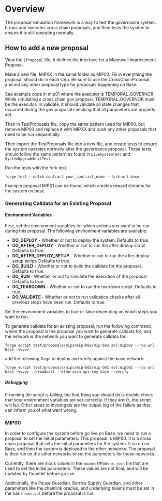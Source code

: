# Overview
The proposal simulation framework is a way to test the governance system. It runs and executes cross chain proposals, and then tests the system to ensure it is still operating normally.

## How to add a new proposal

View the `IProposal` file, it defines the interface for a Moonwell Improvement Proposal.

Make a new file, MIPXX in the same folder as MIP00. Fill in everything the proposal should do in each step. Be sure to use the CrossChainProposal and not any other proposal type for proposals happening on Base.

See example code in mip01 where the executor is TEMPORAL_GOVERNOR. While simulating a cross chain gov proposal, TEMPORAL_GOVERNOR must be the executor. In validate, it should validate all state changes that occurred during the gov proposal checking that all parameters are properly set.

Then in TestProposals file, copy the same pattern used for MIP00, but remove MIP00 and replace it with MIPXX and push any other proposals that need to be run sequentially.

Then import the TestProposals file into a new file, and create tests to ensure the system operates normally after the governance proposal. These tests should follow the same pattern as found in `LiveSystemTest` and `SystemUpgradeUnitTest`

Run the tests with the fork test.

```forge test --match-contract your_contract_name --fork-url base```

Example proposal MIP01 can be found, which creates reward streams for the system on base.


### Generating Calldata for an Existing Proposal

#### Environment Variables
First, set the environment variables for which actions you want to be run during this proposal. The following environment variables are available:
- **DO_DEPLOY** - Whether or not to deploy the system. Defaults to true.
- **DO_AFTER_DEPLOY** - Whether or not to run the after deploy script. Defaults to true.
- **DO_AFTER_DEPLOY_SETUP** - Whether or not to run the after deploy setup script. Defaults to true.
- **DO_BUILD** - Whether or not to build the calldata for the proposal. Defaults to true.
- **DO_RUN** - Whether or not to simulate the execution of the proposal. Defaults to true.
- **DO_TEARDOWN** - Whether or not to run the teardown script. Defaults to true.
- **DO_VALIDATE** - Whether or not to run validation checks after all previous steps have been run. Defaults to true.

Set the environment variables to true or false depending on which steps you want to run.

To generate calldata for an existing proposal, run the following command, where the proposal is the proposal you want to generate calldata for, and the network is the network you want to generate calldata for.

```forge script test/proposals/mips/mip-b02/mip-b02.sol:mipb02 --rpc-url base -vvvvv```

add the following flags to deploy and verify against the base network:

```forge script test/proposals/mips/mip-b02/mip-b02.sol:mipb02 --rpc-url base -vvvvv --broadcast --etherscan-api-key base --verify```

##### Debugging

If running the script is failing, the first thing you should do is double check that your environment variables are set correctly. If they aren't, the script will fail. Other areas to investigate are the output log of the failure as that can inform you of what went wrong.

### MIP00

In order to configure the system before go live on Base, we need to run a proposal to set the initial parameters. This proposal is MIP00. It is a cross chain proposal that sets the initial parameters for the system. It is run on Base, and then the system is deployed to the other networks. The proposal is then run on the other networks to set the parameters for those networks.

Currently, there are mock values in the `mainnetMTokens.json` file that are used to set the initial parameters. These values are not final, and will be updated by Guantlet before go live.

Additionally, the Pause Guardian, Borrow Supply Guardian, and other parameters like the chainlink oracles, and underlying tokens must be set in the `Addresses.sol` before the proposal is run.
